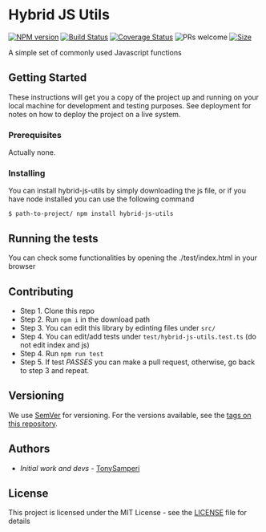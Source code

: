 # Hybrid JS Utils

 [![NPM version][npm-version-image]][npm-url]
 [![Build Status][travis-image]][travis-url]
 [![Coverage Status][test-coverage-image]][test-coverage-url] ![PRs welcome][contributing-image]
 [![Size](https://img.shields.io/bundlephobia/min/hybrid-js-utils)](https://img.shields.io/bundlephobia/minzip/hybrid-js-utils)

A simple set of commonly used Javascript functions

## Getting Started

These instructions will get you a copy of the project up and running on your local machine for development and testing purposes. See deployment for notes on how to deploy the project on a live system.

### Prerequisites

Actually none.

### Installing

You can install hybrid-js-utils by simply downloading the js file,
or if you have node installed you can use the following command

```
$ path-to-project/ npm install hybrid-js-utils
```

## Running the tests

You can check some functionalities by opening the ./test/index.html in your browser

## Contributing

* Step 1. Clone this repo
* Step 2. Run `npm i` in the download path
* Step 3. You can edit this library by edinting files under `src/`
* Step 4. You can edit/add tests under `test/hybrid-js-utils.test.ts` (do not edit index and js)
* Step 4. Run `npm run test`
* Step 5. If test *PASSES* you can make a pull request, otherwise, go back to step 3 and repeat.

## Versioning

We use [SemVer](http://semver.org/) for versioning. For the versions available, see the [tags on this repository](https://github.com/your/project/tags). 

## Authors

* *Initial work and devs* - [TonySamperi](https://github.com/TonySamperi)

## License

This project is licensed under the MIT License - see the [LICENSE](LICENSE) file for details

[npm-url]: https://npmjs.org/package/hybrid-js-utils
[npm-version-image]: https://badge.fury.io/js/hybrid-js-utils.svg
[doc-url]: https://tonysamperi.github.io/js-utils/
[doc-coverage-image]: https://moment.github.io/luxon/docs/badge.svg
[test-coverage-url]: https://codecov.io/gh/tonysamperi/js-utils
[test-coverage-image]: https://codecov.io/gh/tonysamperi/js-utils/branch/master/graph/badge.svg
[contributing-image]: https://img.shields.io/badge/PRs-welcome-brightgreen.svg
[travis-image]: https://travis-ci.org/tonysamperi/js-utils.svg?branch=master
[travis-url]: https://travis-ci.org/tonysamperi/js-utils.svg?branch=master
